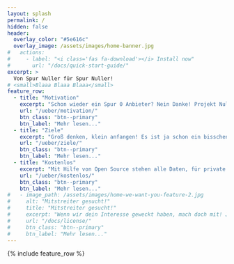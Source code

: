 ```yaml
---
layout: splash
permalink: /
hidden: false
header:
  overlay_color: "#5e616c"
  overlay_image: /assets/images/home-banner.jpg
#   actions:
#     - label: "<i class='fas fa-download'></i> Install now"
#       url: "/docs/quick-start-guide/"
excerpt: >
  Von Spur Nuller für Spur Nuller!
# <small>Blaaa Blaaa Blaaa</small>
feature_row:
  - title: "Motivation"
    excerpt: "Schon wieder ein Spur 0 Anbieter? Nein Danke! Projekt Null verfolgt keine kommerziellen Absichten, denn Anbieter gibt es mehr als genug. Besser wäre doch, man hilft sich einfach untereinander."
    url: "/ueber/motivation/"
    btn_class: "btn--primary"
    btn_label: "Mehr lesen..."
  - title: "Ziele"
    excerpt: "Groß denken, klein anfangen! Es ist ja schon ein bisschen was da und kann erheblich mehr werden. Gleise, Module, Gebäude, Modelle, Zubehör... der Zukunft sind jedenfalls keine Grenzen gesetzt."
    url: "/ueber/ziele/"
    btn_class: "btn--primary"
    btn_label: "Mehr lesen..."
  - title: "Kostenlos"
    excerpt: "Mit Hilfe von Open Source stehen alle Daten, für private Zwecke, frei zu Verfügung. Dem Selbstbau, auf Basis der veröffentlichten Konstruktionsdaten, steht also nichts mehr im Wege."
    url: "/ueber/kostenlos/"
    btn_class: "btn--primary"
    btn_label: "Mehr lesen..."      
#   - image_path: /assets/images/home-we-want-you-feature-2.jpg
#     alt: "Mitstreiter gesucht!"
#     title: "Mitstreiter gesucht!"
#     excerpt: "Wenn wir dein Interesse geweckt haben, mach doch mit! Jeder Beitrag ist wertvoll und stärkt die breite Akzeptanz von diesem Projekt."
#     url: "/docs/license/"
#     btn_class: "btn--primary"
#     btn_label: "Mehr lesen..."  
---
```

{% include feature_row %}